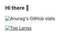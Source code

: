 ### Hi there 👋

<!--
**joseunghui/joseunghui** is a ✨ _special_ ✨ repository because its `README.md` (this file) appears on your GitHub profile.

Here are some ideas to get you started:

- 🔭 I’m currently working on ...
- 🌱 I’m currently learning ...
- 👯 I’m looking to collaborate on ...
- 🤔 I’m looking for help with ...
- 💬 Ask me about ...
- 📫 How to reach me: ...
- 😄 Pronouns: ...
- ⚡ Fun fact: ...
-->

![Anurag's GitHub stats](https://github-readme-stats.vercel.app/api?username=joseunghui&show_icons=true&theme=dark)

[![Top Langs](https://github-readme-stats.vercel.app/api/top-langs/?username=joseunghui&layout=compact)](https://github.com/joseunghui/github-readme-stats)
